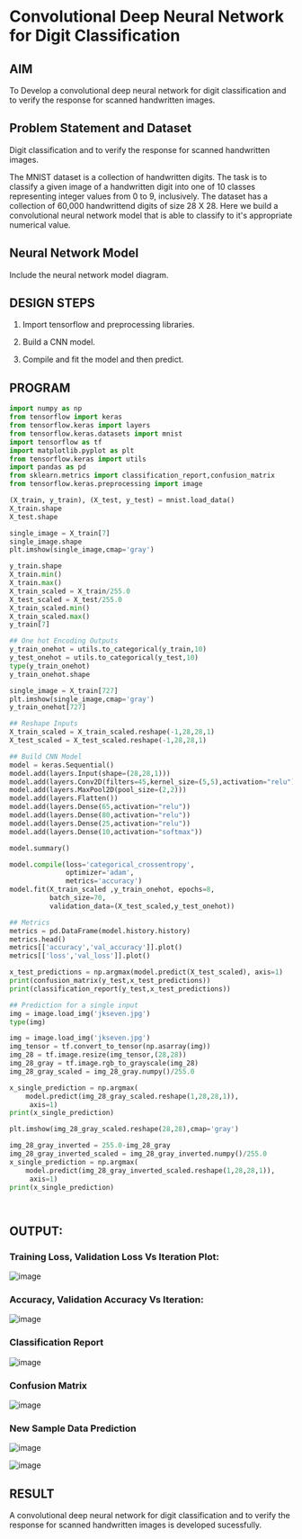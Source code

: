 # Convolutional Deep Neural Network for Digit Classification

## AIM

To Develop a convolutional deep neural network for digit classification and to verify the response for scanned handwritten images.

## Problem Statement and Dataset

Digit classification and to verify the response for scanned handwritten images.

The MNIST dataset is a collection of handwritten digits. The task is to classify a given image of a handwritten digit into one of 10 classes representing integer values from 0 to 9, inclusively. The dataset has a collection of 60,000 handwrittend digits of size 28 X 28. Here we build a convolutional neural network model that is able to classify to it's appropriate numerical value.

## Neural Network Model

Include the neural network model diagram.

## DESIGN STEPS

1. Import tensorflow and preprocessing libraries.

2. Build a CNN model.

3. Compile and fit the model and then predict.

## PROGRAM
```python
import numpy as np
from tensorflow import keras
from tensorflow.keras import layers
from tensorflow.keras.datasets import mnist
import tensorflow as tf
import matplotlib.pyplot as plt
from tensorflow.keras import utils
import pandas as pd
from sklearn.metrics import classification_report,confusion_matrix
from tensorflow.keras.preprocessing import image

(X_train, y_train), (X_test, y_test) = mnist.load_data()
X_train.shape
X_test.shape

single_image = X_train[7]
single_image.shape
plt.imshow(single_image,cmap='gray')

y_train.shape
X_train.min()
X_train.max()
X_train_scaled = X_train/255.0
X_test_scaled = X_test/255.0
X_train_scaled.min()
X_train_scaled.max()
y_train[7]

## One hot Encoding Outputs
y_train_onehot = utils.to_categorical(y_train,10)
y_test_onehot = utils.to_categorical(y_test,10)
type(y_train_onehot)
y_train_onehot.shape

single_image = X_train[727]
plt.imshow(single_image,cmap='gray')
y_train_onehot[727]

## Reshape Inputs
X_train_scaled = X_train_scaled.reshape(-1,28,28,1)
X_test_scaled = X_test_scaled.reshape(-1,28,28,1)

## Build CNN Model
model = keras.Sequential()
model.add(layers.Input(shape=(28,28,1)))
model.add(layers.Conv2D(filters=45,kernel_size=(5,5),activation="relu"))
model.add(layers.MaxPool2D(pool_size=(2,2)))
model.add(layers.Flatten())
model.add(layers.Dense(65,activation="relu"))
model.add(layers.Dense(80,activation="relu"))
model.add(layers.Dense(25,activation="relu"))
model.add(layers.Dense(10,activation="softmax"))

model.summary()

model.compile(loss='categorical_crossentropy',
              optimizer='adam',
              metrics='accuracy')
model.fit(X_train_scaled ,y_train_onehot, epochs=8,
          batch_size=70,
          validation_data=(X_test_scaled,y_test_onehot))

## Metrics
metrics = pd.DataFrame(model.history.history)
metrics.head()
metrics[['accuracy','val_accuracy']].plot()
metrics[['loss','val_loss']].plot()

x_test_predictions = np.argmax(model.predict(X_test_scaled), axis=1)
print(confusion_matrix(y_test,x_test_predictions))
print(classification_report(y_test,x_test_predictions))

## Prediction for a single input
img = image.load_img('jkseven.jpg')
type(img)

img = image.load_img('jkseven.jpg')
img_tensor = tf.convert_to_tensor(np.asarray(img))
img_28 = tf.image.resize(img_tensor,(28,28))
img_28_gray = tf.image.rgb_to_grayscale(img_28)
img_28_gray_scaled = img_28_gray.numpy()/255.0

x_single_prediction = np.argmax(
    model.predict(img_28_gray_scaled.reshape(1,28,28,1)),
     axis=1)
print(x_single_prediction)

plt.imshow(img_28_gray_scaled.reshape(28,28),cmap='gray')

img_28_gray_inverted = 255.0-img_28_gray
img_28_gray_inverted_scaled = img_28_gray_inverted.numpy()/255.0
x_single_prediction = np.argmax(
    model.predict(img_28_gray_inverted_scaled.reshape(1,28,28,1)),
     axis=1)
print(x_single_prediction)




```

## OUTPUT:

### Training Loss, Validation Loss Vs Iteration Plot:
![image](https://github.com/Aashima02/mnist-classification/assets/93427086/f11d2536-9800-4ee5-9a95-90b8743a9680)

### Accuracy, Validation Accuracy Vs Iteration:
![image](https://github.com/Aashima02/mnist-classification/assets/93427086/7c09cfe7-6107-4938-afa1-2b8b1f99e070)

### Classification Report
![image](https://github.com/Aashima02/mnist-classification/assets/93427086/6ca0979f-83b8-4308-bf9c-c314546c5d0f)


### Confusion Matrix
![image](https://github.com/Aashima02/mnist-classification/assets/93427086/2d450700-0c95-42c8-aa46-632e83dbbc15)


### New Sample Data Prediction
![image](https://github.com/Aashima02/mnist-classification/assets/93427086/1c65fb08-db78-4eb1-b341-063938132bb2)

![image](https://github.com/Aashima02/mnist-classification/assets/93427086/d1c41008-4b4f-4830-a401-e505787604ce)


## RESULT

A convolutional deep neural network for digit classification and to verify the response for scanned handwritten images is developed sucessfully.
